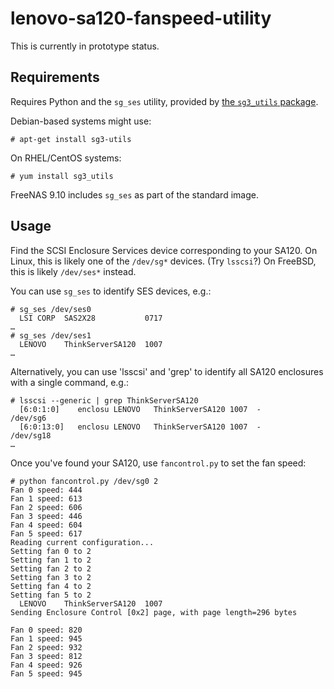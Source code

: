 # lenovo-sa120-fanspeed-utility

This is currently in prototype status.

## Requirements

Requires Python and the `sg_ses` utility, provided by [the `sg3_utils` package](http://sg.danny.cz/sg/sg3_utils.html).

Debian-based systems might use:

    # apt-get install sg3-utils

On RHEL/CentOS systems:

    # yum install sg3_utils

FreeNAS 9.10 includes `sg_ses` as part of the standard image.

## Usage

Find the SCSI Enclosure Services device corresponding to your SA120. On Linux, this is likely one of the `/dev/sg*` devices. (Try `lsscsi`?) On FreeBSD, this is likely `/dev/ses*` instead.

You can use `sg_ses` to identify SES devices, e.g.:

    # sg_ses /dev/ses0
      LSI CORP  SAS2X28           0717
    …
    # sg_ses /dev/ses1
      LENOVO    ThinkServerSA120  1007
    …

Alternatively, you can use 'lsscsi' and 'grep' to identify all SA120 enclosures with a single command, e.g.:

    # lsscsi --generic | grep ThinkServerSA120
      [6:0:1:0]    enclosu LENOVO   ThinkServerSA120 1007  -          /dev/sg6
      [6:0:13:0]   enclosu LENOVO   ThinkServerSA120 1007  -          /dev/sg18
    …

Once you've found your SA120, use `fancontrol.py` to set the fan speed:

    # python fancontrol.py /dev/sg0 2
    Fan 0 speed: 444
    Fan 1 speed: 613
    Fan 2 speed: 606
    Fan 3 speed: 446
    Fan 4 speed: 604
    Fan 5 speed: 617
    Reading current configuration...
    Setting fan 0 to 2
    Setting fan 1 to 2
    Setting fan 2 to 2
    Setting fan 3 to 2
    Setting fan 4 to 2
    Setting fan 5 to 2
      LENOVO    ThinkServerSA120  1007
    Sending Enclosure Control [0x2] page, with page length=296 bytes

    Fan 0 speed: 820
    Fan 1 speed: 945
    Fan 2 speed: 932
    Fan 3 speed: 812
    Fan 4 speed: 926
    Fan 5 speed: 945
